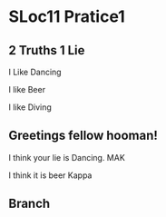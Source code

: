 # SLoc11 Pratice1

## 2 Truths 1 Lie
I Like Dancing 

I like Beer

I like Diving


## Greetings fellow hooman!

I think your lie is Dancing. MAK

I think it is beer Kappa

## Branch

